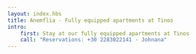 ```yaml
---
layout: index.hbs
title: Anemflia - Fully equipped apartments at Tinos
intro:
    first: Stay at our fully equipped apartments at Tinos
    call: "Reservations: +30 2283022141 - Johnana"
---
```

